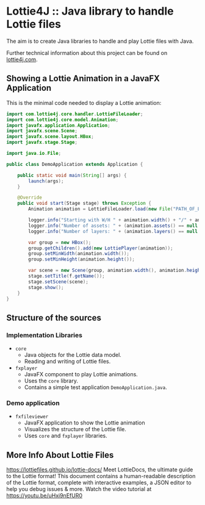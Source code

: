 # Lottie4J :: Java library to handle Lottie files

The aim is to create Java libraries to handle and play Lottie files with Java.

Further technical information about this project can be found on [lottie4j.com](https://lottie4j.com).

## Showing a Lottie Animation in a JavaFX Application

This is the minimal code needed to display a Lottie animation:

```java
import com.lottie4j.core.handler.LottieFileLoader;
import com.lottie4j.core.model.Animation;
import javafx.application.Application;
import javafx.scene.Scene;
import javafx.scene.layout.HBox;
import javafx.stage.Stage;

import java.io.File;

public class DemoApplication extends Application {

    public static void main(String[] args) {
        launch(args);
    }

    @Override
    public void start(Stage stage) throws Exception {
        Animation animation = LottieFileLoader.load(new File("PATH_OF_LOTTIE_FILE.json"));

        logger.info("Starting with W/H " + animation.width() + "/" + animation.height());
        logger.info("Number of assets: " + (animation.assets() == null ? "0" : animation.assets().size()));
        logger.info("Number of layers: " + (animation.layers() == null ? "0" : animation.layers().size()));

        var group = new HBox();
        group.getChildren().add(new LottiePlayer(animation));
        group.setMinWidth(animation.width());
        group.setMinHeight(animation.height());

        var scene = new Scene(group, animation.width(), animation.height());
        stage.setTitle(f.getName());
        stage.setScene(scene);
        stage.show();
    }
}
```

## Structure of the sources

### Implementation Libraries

* `core`
    * Java objects for the Lottie data model.
    * Reading and writing of Lottie files.
* `fxplayer`
    * JavaFX component to play Lottie animations.
    * Uses the `core` library.
    * Contains a simple test application `DemoApplication.java`.

### Demo application

* `fxfileviewer`
    * JavaFX application to show the Lottie animation
    * Visualizes the structure of the Lottie file.
    * Uses `core` and `fxplayer` libraries.

## More Info About Lottie Files

https://lottiefiles.github.io/lottie-docs/
Meet LottieDocs, the ultimate guide to the Lottie format!
This document contains a human-readable description of the Lottie format, complete with interactive examples, a JSON
editor to help you debug issues & more.
Watch the video tutorial at https://youtu.be/uHxi9nEfUR0